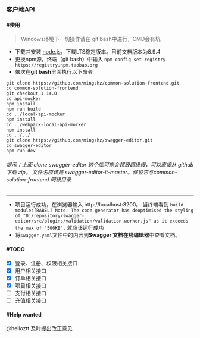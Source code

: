 ### 客户端API

#### #使用
> Windows环境下一切操作请在 git bash中进行，CMD会有坑
- 下载并安装 [node.js](https://nodejs.org/en/)，下载LTS稳定版本。目前文档版本为8.9.4
- 更换npm源，终端（git bash）中输入 `npm config set registry https://registry.npm.taobao.org`
- 依次在**git bash**里面执行以下命令
```
git clone https://github.com/mingshz/common-solution-frontend.git
cd common-solution-frontend
git checkout 1.14.0
cd api-mocker
npm install
npm run build
cd ../local-api-mocker
npm install
cd ../webpack-local-api-mocker
npm install
cd ../../
git clone https://github.com/mingshz/swagger-editor.git
cd swagger-editor
npm run dev
```
###### 提示：上面 clone swagger-editor 这个库可能会超级超级慢，可以直接从 github 下载 zip。 文件名应该是 swagger-editor-it-master。保证它与common-solution-frontend 同级目录
***
- 项目运行成功，在浏览器输入 http://localhost:3200。
  当终端看到 `build modules[BABEL] Note: The code generator has deoptimised the styling of "D:/repository/swagger-editor/src/plugins/validation/validation.worker.js" as it exceeds the max of "500KB".` 就应该运行成功
- 将`swagger.yaml`文件中的内容到**Swagger 文档在线编辑器**中查看文档。

#### #TODO
- [x] 登录、注册、权限相关接口
- [x] 用户相关接口
- [x] 订单相关接口
- [x] 项目相关接口
- [ ] 支付相关接口
- [ ] 充值相关接口

#### #Help wanted
@helloztt 及时提出改正意见